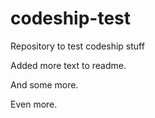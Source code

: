 # codeship-test
Repository to test codeship stuff

Added more text to readme.

And some more.

Even more.
